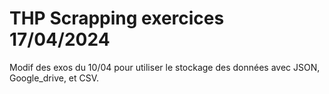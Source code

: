 # THP Scrapping exercices 17/04/2024

Modif des exos du 10/04 pour utiliser le stockage des données avec JSON, Google_drive, et CSV.
